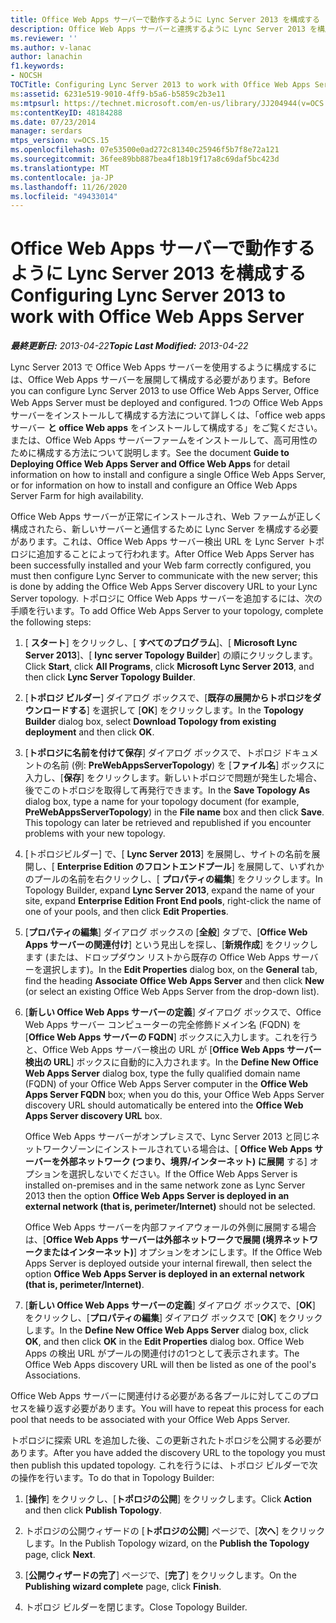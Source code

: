 ```yaml
---
title: Office Web Apps サーバーで動作するように Lync Server 2013 を構成する
description: Office Web Apps サーバーと連携するように Lync Server 2013 を構成する。
ms.reviewer: ''
ms.author: v-lanac
author: lanachin
f1.keywords:
- NOCSH
TOCTitle: Configuring Lync Server 2013 to work with Office Web Apps Server
ms:assetid: 6231e519-9010-4ff9-b5a6-b5859c2b3e11
ms:mtpsurl: https://technet.microsoft.com/en-us/library/JJ204944(v=OCS.15)
ms:contentKeyID: 48184288
ms.date: 07/23/2014
manager: serdars
mtps_version: v=OCS.15
ms.openlocfilehash: 07e53500e0ad272c81340c25946f5b7f8e72a121
ms.sourcegitcommit: 36fee89bb887bea4f18b19f17a8c69daf5bc423d
ms.translationtype: MT
ms.contentlocale: ja-JP
ms.lasthandoff: 11/26/2020
ms.locfileid: "49433014"
---
```

# <a name="configuring-lync-server-2013-to-work-with-office-web-apps-server"></a><span data-ttu-id="12e2f-103">Office Web Apps サーバーで動作するように Lync Server 2013 を構成する</span><span class="sxs-lookup"><span data-stu-id="12e2f-103">Configuring Lync Server 2013 to work with Office Web Apps Server</span></span>

<div data-xmlns="http://www.w3.org/1999/xhtml">

<div class="topic" data-xmlns="http://www.w3.org/1999/xhtml" data-msxsl="urn:schemas-microsoft-com:xslt" data-cs="https://msdn.microsoft.com/">

<div data-asp="https://msdn2.microsoft.com/asp">



</div>

<div id="mainSection">

<div id="mainBody"><span data-ttu-id="12e2f-104">

<span> </span></span><span class="sxs-lookup"><span data-stu-id="12e2f-104">

<span> </span></span></span>

<span data-ttu-id="12e2f-105">_**最終更新日:** 2013-04-22_</span><span class="sxs-lookup"><span data-stu-id="12e2f-105">_**Topic Last Modified:** 2013-04-22_</span></span>

<span data-ttu-id="12e2f-106">Lync Server 2013 で Office Web Apps サーバーを使用するように構成するには、Office Web Apps サーバーを展開して構成する必要があります。</span><span class="sxs-lookup"><span data-stu-id="12e2f-106">Before you can configure Lync Server 2013 to use Office Web Apps Server, Office Web Apps Server must be deployed and configured.</span></span> <span data-ttu-id="12e2f-107">1つの Office Web Apps サーバーをインストールして構成する方法について詳しくは、「office web apps サーバー **と office Web apps** をインストールして構成する」をご覧ください。または、Office Web Apps サーバーファームをインストールして、高可用性のために構成する方法について説明します。</span><span class="sxs-lookup"><span data-stu-id="12e2f-107">See the document **Guide to Deploying Office Web Apps Server and Office Web Apps** for detail information on how to install and configure a single Office Web Apps Server, or for information on how to install and configure an Office Web Apps Server Farm for high availability.</span></span>

<span data-ttu-id="12e2f-108">Office Web Apps サーバーが正常にインストールされ、Web ファームが正しく構成されたら、新しいサーバーと通信するために Lync Server を構成する必要があります。これは、Office Web Apps サーバー検出 URL を Lync Server トポロジに追加することによって行われます。</span><span class="sxs-lookup"><span data-stu-id="12e2f-108">After Office Web Apps Server has been successfully installed and your Web farm correctly configured, you must then configure Lync Server to communicate with the new server; this is done by adding the Office Web Apps Server discovery URL to your Lync Server topology.</span></span> <span data-ttu-id="12e2f-109">トポロジに Office Web Apps サーバーを追加するには、次の手順を行います。</span><span class="sxs-lookup"><span data-stu-id="12e2f-109">To add Office Web Apps Server to your topology, complete the following steps:</span></span>

1.  <span data-ttu-id="12e2f-110">[ **スタート**] をクリックし、[ **すべてのプログラム**]、[ **Microsoft Lync Server 2013**]、[ **lync server Topology Builder**] の順にクリックします。</span><span class="sxs-lookup"><span data-stu-id="12e2f-110">Click **Start**, click **All Programs**, click **Microsoft Lync Server 2013**, and then click **Lync Server Topology Builder**.</span></span>

2.  <span data-ttu-id="12e2f-111">[**トポロジ ビルダー**] ダイアログ ボックスで、[**既存の展開からトポロジをダウンロードする**] を選択して [**OK**] をクリックします。</span><span class="sxs-lookup"><span data-stu-id="12e2f-111">In the **Topology Builder** dialog box, select **Download Topology from existing deployment** and then click **OK**.</span></span>

3.  <span data-ttu-id="12e2f-p103">[**トポロジに名前を付けて保存**] ダイアログ ボックスで、トポロジ ドキュメントの名前 (例: **PreWebAppsServerTopology**) を [**ファイル名**] ボックスに入力し、[**保存**] をクリックします。新しいトポロジで問題が発生した場合、後でこのトポロジを取得して再発行できます。</span><span class="sxs-lookup"><span data-stu-id="12e2f-p103">In the **Save Topology As** dialog box, type a name for your topology document (for example, **PreWebAppsServerTopology**) in the **File name** box and then click **Save**. This topology can later be retrieved and republished if you encounter problems with your new topology.</span></span>

4.  <span data-ttu-id="12e2f-114">[トポロジビルダー] で、[ **Lync Server 2013**] を展開し、サイトの名前を展開し、[ **Enterprise Edition のフロントエンドプール**] を展開して、いずれかのプールの名前を右クリックし、[ **プロパティの編集**] をクリックします。</span><span class="sxs-lookup"><span data-stu-id="12e2f-114">In Topology Builder, expand **Lync Server 2013**, expand the name of your site, expand **Enterprise Edition Front End pools**, right-click the name of one of your pools, and then click **Edit Properties**.</span></span>

5.  <span data-ttu-id="12e2f-115">[**プロパティの編集**] ダイアログ ボックスの [**全般**] タブで、[**Office Web Apps サーバーの関連付け**] という見出しを探し、[**新規作成**] をクリックします (または、ドロップダウン リストから既存の Office Web Apps サーバーを選択します)。</span><span class="sxs-lookup"><span data-stu-id="12e2f-115">In the **Edit Properties** dialog box, on the **General** tab, find the heading **Associate Office Web Apps Server** and then click **New** (or select an existing Office Web Apps Server from the drop-down list).</span></span>

6.  <span data-ttu-id="12e2f-116">[**新しい Office Web Apps サーバーの定義**] ダイアログ ボックスで、Office Web Apps サーバー コンピューターの完全修飾ドメイン名 (FQDN) を [**Office Web Apps サーバーの FQDN**] ボックスに入力します。これを行うと、Office Web Apps サーバー検出の URL が [**Office Web Apps サーバー検出の URL**] ボックスに自動的に入力されます。</span><span class="sxs-lookup"><span data-stu-id="12e2f-116">In the **Define New Office Web Apps Server** dialog box, type the fully qualified domain name (FQDN) of your Office Web Apps Server computer in the **Office Web Apps Server FQDN** box; when you do this, your Office Web Apps Server discovery URL should automatically be entered into the **Office Web Apps Server discovery URL** box.</span></span>
    
    <span data-ttu-id="12e2f-117">Office Web Apps サーバーがオンプレミスで、Lync Server 2013 と同じネットワークゾーンにインストールされている場合は、[ **Office Web Apps サーバーを外部ネットワーク (つまり、境界/インターネット) に展開** する] オプションを選択しないでください。</span><span class="sxs-lookup"><span data-stu-id="12e2f-117">If the Office Web Apps Server is installed on-premises and in the same network zone as Lync Server 2013 then the option **Office Web Apps Server is deployed in an external network (that is, perimeter/Internet)** should not be selected.</span></span>
    
    <span data-ttu-id="12e2f-118">Office Web Apps サーバーを内部ファイアウォールの外側に展開する場合は、[**Office Web Apps サーバーは外部ネットワークで展開 (境界ネットワークまたはインターネット)**] オプションをオンにします。</span><span class="sxs-lookup"><span data-stu-id="12e2f-118">If the Office Web Apps Server is deployed outside your internal firewall, then select the option **Office Web Apps Server is deployed in an external network (that is, perimeter/Internet)**.</span></span>

7.  <span data-ttu-id="12e2f-119">[**新しい Office Web Apps サーバーの定義**] ダイアログ ボックスで、[**OK**] をクリックし、[**プロパティの編集**] ダイアログ ボックスで [**OK**] をクリックします。</span><span class="sxs-lookup"><span data-stu-id="12e2f-119">In the **Define New Office Web Apps Server** dialog box, click **OK**, and then click **OK** in the **Edit Properties** dialog box.</span></span> <span data-ttu-id="12e2f-120">Office Web Apps の検出 URL がプールの関連付けの1つとして表示されます。</span><span class="sxs-lookup"><span data-stu-id="12e2f-120">The Office Web Apps discovery URL will then be listed as one of the pool's Associations.</span></span>

<span data-ttu-id="12e2f-121">Office Web Apps サーバーに関連付ける必要がある各プールに対してこのプロセスを繰り返す必要があります。</span><span class="sxs-lookup"><span data-stu-id="12e2f-121">You will have to repeat this process for each pool that needs to be associated with your Office Web Apps Server.</span></span>

<span data-ttu-id="12e2f-122">トポロジに探索 URL を追加した後、この更新されたトポロジを公開する必要があります。</span><span class="sxs-lookup"><span data-stu-id="12e2f-122">After you have added the discovery URL to the topology you must then publish this updated topology.</span></span> <span data-ttu-id="12e2f-123">これを行うには、トポロジ ビルダーで次の操作を行います。</span><span class="sxs-lookup"><span data-stu-id="12e2f-123">To do that in Topology Builder:</span></span>

1.  <span data-ttu-id="12e2f-124">[**操作**] をクリックし、[**トポロジの公開**] をクリックします。</span><span class="sxs-lookup"><span data-stu-id="12e2f-124">Click **Action** and then click **Publish Topology**.</span></span>

2.  <span data-ttu-id="12e2f-125">トポロジの公開ウィザードの [**トポロジの公開**] ページで、[**次へ**] をクリックします。</span><span class="sxs-lookup"><span data-stu-id="12e2f-125">In the Publish Topology wizard, on the **Publish the Topology** page, click **Next**.</span></span>

3.  <span data-ttu-id="12e2f-126">[**公開ウィザードの完了**] ページで、[**完了**] をクリックします。</span><span class="sxs-lookup"><span data-stu-id="12e2f-126">On the **Publishing wizard complete** page, click **Finish**.</span></span>

4.  <span data-ttu-id="12e2f-127">トポロジ ビルダーを閉じます。</span><span class="sxs-lookup"><span data-stu-id="12e2f-127">Close Topology Builder.</span></span>

<span data-ttu-id="12e2f-128"></div>

<span> </span>

</div>

</div>

</span><span class="sxs-lookup"><span data-stu-id="12e2f-128"></div>

<span> </span>

</div>

</div>

</span></span></div>

